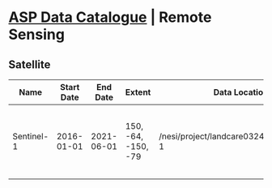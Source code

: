 # [ASP Data Catalogue](index.md) | Remote Sensing

## Satellite

| Name       | Start Date  | End Date   | Extent              | Data Location                                         | Contact                       | Description  |
| ---        | ---         | ---        | ---                 | ---                                                   | ---                           | --- |
| Sentinel-1 | 2016-01-01  | 2021-06-01 | 150, -64, -150, -79 | /nesi/project/landcare03246/ard/sentinel-1            | [Ben Jolly](contacts.md#ben-jolly) | Sentinel-1 SAR imagery, 40 m, denoised, analysis-ready |